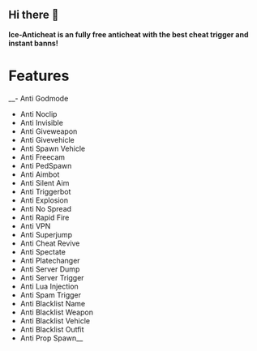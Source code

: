 ## Hi there 👋


**Ice-Anticheat is an fully free anticheat with the best cheat trigger and instant banns!**





# Features
__- Anti Godmode
- Anti Noclip
- Anti Invisible
- Anti Giveweapon
- Anti Givevehicle
- Anti Spawn Vehicle
- Anti Freecam
- Anti PedSpawn
- Anti Aimbot
- Anti Silent Aim
- Anti Triggerbot
- Anti Explosion
- Anti No Spread
- Anti Rapid Fire
- Anti VPN
- Anti Superjump
- Anti Cheat Revive
- Anti Spectate
- Anti Platechanger
- Anti Server Dump
- Anti Server Trigger
- Anti Lua Injection
- Anti Spam Trigger
- Anti Blacklist Name
- Anti Blacklist Weapon
- Anti Blacklist Vehicle
- Anti Blacklist Outfit
- Anti Prop Spawn__
